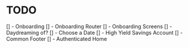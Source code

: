 # TODO

[] - Onboarding
  [] - Onboarding Router
  [] - Onboarding Screens
    [] - Daydreaming of?
    [] - Choose a Date
    [] - High Yield Savings Account
    [] - Common Footer
[] - Authenticated Home

